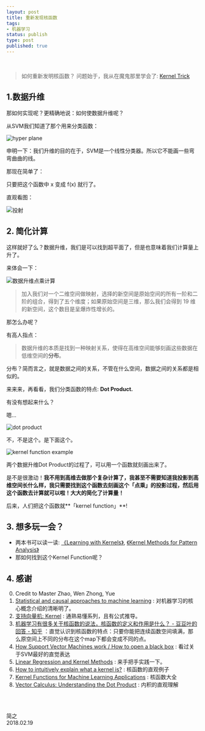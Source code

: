 ```yaml
--- 
layout: post
title: 重新发现核函数
tags:
- 机器学习 
status: publish
type: post
published: true
---
```


<br>

> 如何重新发明核函数？
问题始于，我从在魔鬼那里学会了: [Kernel Trick](https://www.zhihu.com/question/21094489/answer/86273196)

## 1.数据升维
	
那如何实现呢？更精确地说：如何使数据升维呢？
	
从SVM我们知道了那个用来分类函数：
	
![hyper plane](https://i.imgur.com/ldvJFT8.png)
	
申明一下：我们升维的目的在于，SVM是一个线性分类器。所以它不能画一些弯弯曲曲的线。
	
那现在简单了：
	
只要把这个函数中 x 变成 f(x) 就行了。
	
直观看图：
	
![投射](https://i.imgur.com/C5f7dDg.gif)
	
## 2. 简化计算
	
这样就好了么？数据升维，我们是可以找到超平面了，但是也意味着我们计算量上升了。
	
来体会一下：
	
![数据升维点乘计算](https://i.imgur.com/zOkIYCc.jpg)
	
> 加入我们对一个二维空间做映射，选择的新空间是原始空间的所有一阶和二阶的组合，得到了五个维度；如果原始空间是三维，那么我们会得到 19 维的新空间，这个数目是呈爆炸性增长的。
	
那怎么办呢？
	
有高人指点：
	
> 数据升维的本质是找到一种映射关系，使得在高维空间能够刻画这些数据在低维空间的**分布**。
	
分布？简而言之，就是数据之间的关系，不管在什么空间，数据之间的关系都是相似的。
	
来来来，再看看，我们分类函数的特点: **Dot Product.**

有没有想起来什么？

嗯... 	

![dot product](https://i.imgur.com/51p3m4Y.png)
	
不，不是这个。是下面这个。
	
![kernel function example](https://i.imgur.com/woKyG9B.png)
	
两个数据升维Dot Product的过程了，可以用一个函数就刻画出来了。

是不是很激动！**我不用到高维去做那个复杂计算了，我甚至不需要知道我投影到高维空间长什么样，我只需要找到这个函数去刻画这个「点乘」的投影过程，然后用这个函数去计算就可以啦！大大的简化了计算量！**
	
后来，人们把这个函数就**「kernel function」**! 
	
## 3. 想多玩一会？
	
- 两本书可以读一读: [《Learning with Kernels》](https://book.douban.com/subject/1763633/), [《Kernel Methods for Pattern Analysis》](https://book.douban.com/subject/1789537/)
- 那如何找到这个Kernel Function呢？
	
## 4. 感谢
	
0. Credit to Master Zhao, Wen Zhong, Yue 	
1. [Statistical and causal approaches to machine learning](https://www.youtube.com/watch?time_continue=29&v=ek9jwRA2Jio) : 对机器学习的核心概念介绍的清晰明了。
2. [支持向量机: Kernel](http://blog.pluskid.org/?p=685) : 通熟易懂系列，且有公式推导。
3. [机器学习有很多关于核函数的说法，核函数的定义和作用是什么？ - 豆豆叶的回答 - 知乎](https://www.zhihu.com/question/24627666/answer/35507744) ：直觉认识到核函数的特点：只要你能把连续函数空间填满，那么原空间上不同的分布在这个map下都会变成不同的点。
4. [How Support Vector Machines work / How to open a black box](https://www.youtube.com/watch?v=-Z4aojJ-pdg) : 看过关于SVM最好的直觉表达
5. [Linear Regression and Kernel Methods](http://www.numerical-tours.com/matlab/ml_2_regression/) : 来手把手实践一下。
6. [How to intuitively explain what a kernel is?](https://stats.stackexchange.com/questions/152897/how-to-intuitively-explain-what-a-kernel-is) : 核函数的直观例子
7. [Kernel Functions for Machine Learning Applications](http://crsouza.com/2010/03/17/kernel-functions-for-machine-learning-applications/) : 核函数大全
8. [Vector Calculus: Understanding the Dot Product](https://betterexplained.com/articles/vector-calculus-understanding-the-dot-product/) : 内积的直观理解  

<br>
<br>

简之           
2018.02.19
